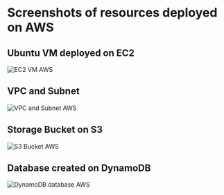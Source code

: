 # Screenshots of resources deployed on AWS
## Ubuntu VM deployed on EC2
![EC2 VM AWS](https://github.com/user-attachments/assets/ea7ef88b-e71f-4f39-8d6c-1308a61831bb)

## VPC and Subnet
![VPC and Subnet AWS](https://github.com/user-attachments/assets/e82b1d1d-1578-4984-b83a-50d8ffa59b20)

## Storage Bucket on S3
![S3 Bucket AWS](https://github.com/user-attachments/assets/3fda8df9-3778-492d-9ee0-c1eb61d71a23)

## Database created on DynamoDB
![DynamoDB database AWS](https://github.com/user-attachments/assets/a3d95597-381c-452e-946a-d1798a7f3ec0)
